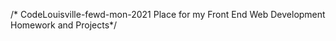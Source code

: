 /* CodeLouisville-fewd-mon-2021 Place for my Front End Web Development Homework and Projects*/
<!DOCTYPE html>
<html lang="en">
<head>
  <meta charset ="UTF-8">
  <meta name = "viewpoint" content = "width=device-width, intitial-scale=1.0">
  <title> Project</title>
 </head>
 
 <body>
 
 
 
 </body>
 </html>
